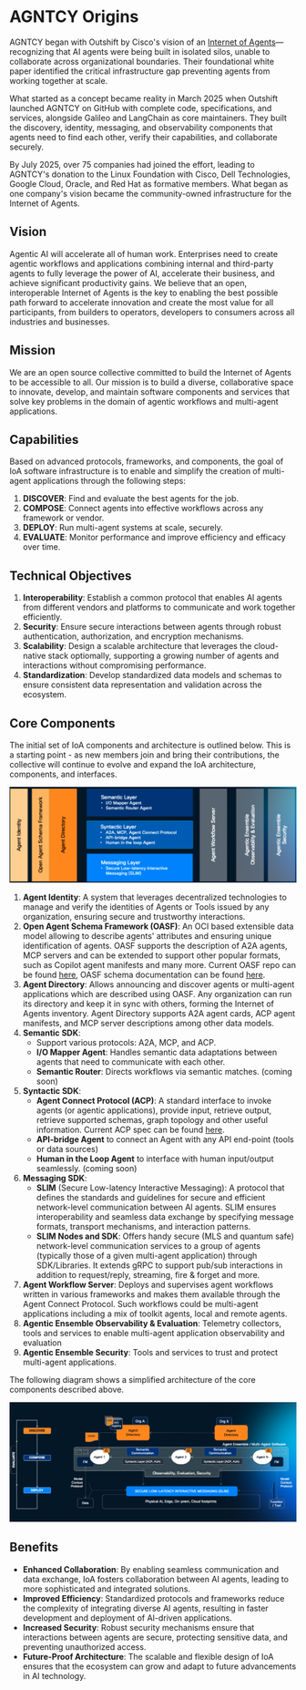 # AGNTCY Origins

AGNTCY began with Outshift by Cisco's vision of an [Internet of Agents](https://outshift.cisco.com/the-internet-of-agents)—recognizing that AI agents were being built in isolated silos, unable to collaborate across organizational boundaries. Their foundational white paper identified the critical infrastructure gap preventing agents from working together at scale.

What started as a concept became reality in March 2025 when Outshift launched AGNTCY on GitHub with complete code, specifications, and services, alongside Galileo and LangChain as core maintainers. They built the discovery, identity, messaging, and observability components that agents need to find each other, verify their capabilities, and collaborate securely.

By July 2025, over 75 companies had joined the effort, leading to AGNTCY's donation to the Linux Foundation with Cisco, Dell Technologies, Google Cloud, Oracle, and Red Hat as formative members. What began as one company's vision became the community-owned infrastructure for the Internet of Agents. 

## Vision

Agentic AI will accelerate all of human work. Enterprises need to create agentic workflows and applications combining internal and third-party agents to fully leverage the power of AI, accelerate their business, and achieve significant productivity gains.
We believe that an open, interoperable Internet of Agents is the key to enabling the best possible path forward to accelerate innovation and create the most value for all participants, from builders to operators, developers to consumers across all industries and businesses.

## Mission

We are an open source collective committed to build the Internet of Agents to be accessible to all. Our mission is to build a diverse, collaborative space to innovate, develop, and maintain software components and services that solve key problems in the domain of agentic workflows and multi-agent applications.

## Capabilities

Based on advanced protocols, frameworks, and components, the goal of IoA software infrastructure is to enable and simplify the creation of multi-agent applications through the following steps:

1. **DISCOVER**: Find and evaluate the best agents for the job.
1. **COMPOSE**: Connect agents into effective workflows across any framework or vendor.
1. **DEPLOY**: Run multi-agent systems at scale, securely.
1. **EVALUATE**: Monitor performance and improve efficiency and efficacy over time.

## Technical Objectives

1. **Interoperability**: Establish a common protocol that enables AI agents from different vendors and platforms to communicate and work together efficiently.
2. **Security**: Ensure secure interactions between agents through robust authentication, authorization, and encryption mechanisms.
3. **Scalability**: Design a scalable architecture that leverages the cloud-native stack optiomally, supporting a growing number of agents and interactions without compromising performance.
4. **Standardization**: Develop standardized data models and schemas to ensure consistent data representation and validation across the ecosystem.

## Core Components

The initial set of IoA components and architecture is outlined below. This is a starting point - as new members join and bring their contributions, the collective will continue to evolve and expand the IoA architecture, components, and interfaces.

![IoA Stack](assets/ioa_stack.png)

1. **Agent Identity**: A system that leverages decentralized technologies to manage and verify the identities of Agents or Tools issued by any organization, ensuring secure and trustworthy interactions.
2. **Open Agent Schema Framework (OASF)**: An OCI based extensible data model allowing to describe agents' attributes and ensuring unique identification of agents. OASF supports the description of A2A agents, MCP servers and can be extended to support other popular formats, such as Copilot agent manifests and many more. Current OASF repo can be found [here](https://github.com/agntcy/oasf), OASF schema documentation can be found [here](https://schema.oasf.agntcy.org).
3. **Agent Directory**: Allows announcing and discover agents or multi-agent applications which are described using OASF. Any organization can run its directory and keep it in sync with others, forming the Internet of Agents inventory. Agent Directory supports A2A agent cards, ACP agent manifests, and MCP server descriptions among other data models.
4. **Semantic SDK**:
    * Support various protocols: A2A, MCP, and ACP.
    * **I/O Mapper Agent**: Handles semantic data adaptations between agents that need to communicate with each other.
    * **Semantic Router**: Directs workflows via semantic matches. (coming soon)
5. **Syntactic SDK**:
    * **Agent Connect Protocol (ACP)**: A standard interface to invoke agents (or agentic applications), provide input, retrieve output, retrieve supported schemas, graph topology and other useful information. Current ACP spec can be found [here](https://spec.acp.agntcy.org/).
    * **API-bridge Agent** to connect an Agent with any API end-point (tools or data sources)
    * **Human in the Loop Agent** to interface with human input/output seamlessly. (coming soon)
6. **Messaging SDK**:
    * **SLIM** (Secure Low-latency Interactive Messaging): A protocol that defines the standards and guidelines for secure and efficient network-level communication between AI agents. SLIM ensures interoperability and seamless data exchange by specifying message formats, transport mechanisms, and interaction patterns.
    * **SLIM Nodes and SDK**: Offers handy secure (MLS and quantum safe) network-level communication services to a group of agents (typically those of a given multi-agent application) through SDK/Libraries. It extends gRPC to support pub/sub interactions in addition to request/reply, streaming, fire & forget and more.
7. **Agent Workflow Server**: Deploys and supervises agent workflows written in various frameworks and makes them available through the Agent Connect Protocol. Such workflows could be multi-agent applications including a mix of toolkit agents, local and remote agents.
8.  **Agentic Ensemble Observability & Evaluation**: Telemetry collectors, tools and services to enable multi-agent application observability and evaluation
9.  **Agentic Ensemble Security**: Tools and services to trust and  protect multi-agent applications.


The following diagram shows a simplified architecture of the core components described above.


![IoA Arch](assets/ioa_arch.png)

## Benefits

* **Enhanced Collaboration**: By enabling seamless communication and data exchange, IoA fosters collaboration between AI agents, leading to more sophisticated and integrated solutions.
* **Improved Efficiency**: Standardized protocols and frameworks reduce the complexity of integrating diverse AI agents, resulting in faster development and deployment of AI-driven applications.
* **Increased Security**: Robust security mechanisms ensure that interactions between agents are secure, protecting sensitive data, and preventing unauthorized access.
* **Future-Proof Architecture**: The scalable and flexible design of IoA ensures that the ecosystem can grow and adapt to future advancements in AI technology.
